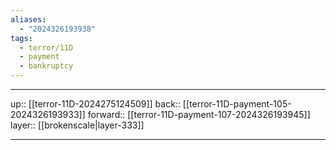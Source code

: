 ```yaml
---
aliases:
  - "2024326193938"
tags:
  - terror/11D
  - payment
  - bankruptcy
---
```




***

up:: [[terror-11D-2024275124509]]
back:: [[terror-11D-payment-105-2024326193933]]
forward:: [[terror-11D-payment-107-2024326193945]]
layer:: [[brokenscale|layer-333]]

***
